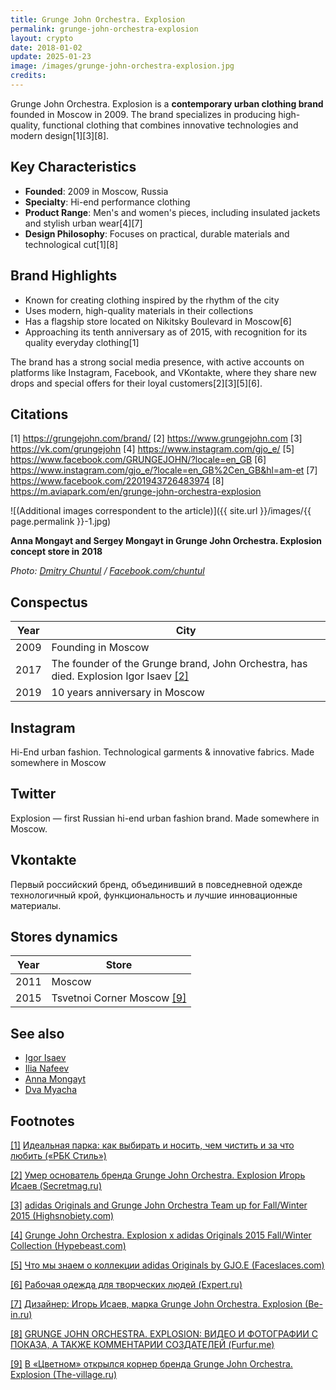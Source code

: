```yaml
---
title: Grunge John Orchestra. Explosion
permalink: grunge-john-orchestra-explosion
layout: crypto
date: 2018-01-02
update: 2025-01-23
image: /images/grunge-john-orchestra-explosion.jpg
credits:
---
```


Grunge John Orchestra. Explosion is a **contemporary urban clothing brand** founded in Moscow in 2009. The brand specializes in producing high-quality, functional clothing that combines innovative technologies and modern design[1][3][8].

## Key Characteristics
- **Founded**: 2009 in Moscow, Russia
- **Specialty**: Hi-end performance clothing
- **Product Range**: Men's and women's pieces, including insulated jackets and stylish urban wear[4][7]
- **Design Philosophy**: Focuses on practical, durable materials and technological cut[1][8]

## Brand Highlights
- Known for creating clothing inspired by the rhythm of the city
- Uses modern, high-quality materials in their collections
- Has a flagship store located on Nikitsky Boulevard in Moscow[6]
- Approaching its tenth anniversary as of 2015, with recognition for its quality everyday clothing[1]

The brand has a strong social media presence, with active accounts on platforms like Instagram, Facebook, and VKontakte, where they share new drops and special offers for their loyal customers[2][3][5][6].

## Citations

[1] https://grungejohn.com/brand/
[2] https://www.grungejohn.com
[3] https://vk.com/grungejohn
[4] https://www.instagram.com/gjo_e/
[5] https://www.facebook.com/GRUNGEJOHN/?locale=en_GB
[6] https://www.instagram.com/gjo_e/?locale=en_GB%2Cen_GB&hl=am-et
[7] https://www.facebook.com/2201943726483974
[8] https://m.aviapark.com/en/grunge-john-orchestra-explosion

![(Additional images correspondent to the article)]({{ site.url }}/images/{{ page.permalink }}-1.jpg)

**Anna Mongayt and Sergey Mongayt in Grunge John Orchestra. Explosion concept store in 2018**

*Photo: [Dmitry Chuntul](https://www.facebook.com/chuntul) / [Facebook.com/chuntul](https://www.facebook.com/chuntul)*

## Сonspectus

|Year|City|
|-|-|
|2009|Founding in Moscow|
|2017|The founder of the Grunge brand, John Orchestra, has died. Explosion Igor Isaev <span id="a2">[\[2\]](#f2)</span>|
|2019|10 years anniversary in Moscow|

## Instagram

Hi-End urban fashion. Technological garments & innovative fabrics. Made somewhere in Moscow

## Twitter

Explosion — first Russian hi-end urban fashion brand. Made somewhere in Moscow.

## Vkontakte

Первый российский бренд, объединивший в повседневной одежде технологичный крой, функциональность и лучшие инновационные материалы.

## Stores dynamics

|Year|Store|
|-|-|
|2011|Moscow|
|2015|Tsvetnoi Corner Moscow <span id="a9">[\[9\]](#f9)</span>|

## See also

+ [Igor Isaev](isaev-Igor)
+ [Ilia Nafeev](nafeev-ilia)
+ [Anna Mongayt](mongayt-anna)
+ [Dva Myacha](dva-myacha)

## Footnotes

[[1]](#a1) <span id="f1"></span> [Идеальная парка: как выбирать и носить, чем чистить и за что любить («РБК Стиль»)](https://style.rbc.ru/items/587e14b59a79477b780bbec4)

[[2]](#a2) <span id="f2"></span> [Умер основатель бренда Grunge John Orchestra. Explosion Игорь Исаев (Secretmag.ru)](https://secretmag.ru/news/umer-osnovatel-brenda-grunge-john-orchestra-explosion-igor-isaev-15-07-2017.htm)

[[3]](#a3) <span id="f3"></span> [adidas Originals and Grunge John Orchestra Team up for Fall/Winter 2015 (Highsnobiety.com)](https://www.highsnobiety.com/2015/11/09/adidas-originals-grunge-john-orchestra/)

[[4]](#a4) <span id="f4"></span> [Grunge John Orchestra. Explosion x adidas Originals 2015 Fall/Winter Collection (Hypebeast.com)](https://hypebeast.com/2015/11/adidas-originals-grunge-john-orchestra-explosion-2015-fall-winter)

[[5]](#a5) <span id="f5"></span> [Что мы знаем о коллекции adidas Originals by GJO.E (Faceslaces.com)](https://locals.faceslaces.com/blog/chto-my-znaem-o-kollektsii-adidas-originals-by-gjo-e/)

[[6]](#a6) <span id="f6"></span> [Рабочая одежда для творческих людей (Expert.ru)](https://expert.ru/expert/2014/36/rabochaya-odezhda-dlya-tvorcheskih-lyudej/)

[[7]](#a7) <span id="f7"></span> [Дизайнер: Игорь Исаев, марка Grunge John Orchestra. Explosion (Be-in.ru)](https://www.be-in.ru/subject/23842-igor_isaev/)

[[8]](#a8) <span id="f8"></span> [GRUNGE JOHN ORCHESTRA. EXPLOSION: ВИДЕО И ФОТОГРАФИИ С ПОКАЗА, А ТАКЖЕ КОММЕНТАРИИ СОЗДАТЕЛЕЙ (Furfur.me)](http://www.furfur.me/furfur/culture/culture/158275-gjoe)

[[9]](#a9) <span id="f9"></span> [В «Цветном» открылся корнер бренда Grunge John Orchestra. Explosion (The-village.ru)](https://www.the-village.ru/village/service-shopping/novoemesto/228179-grunge-john-orchestra-explosion)
